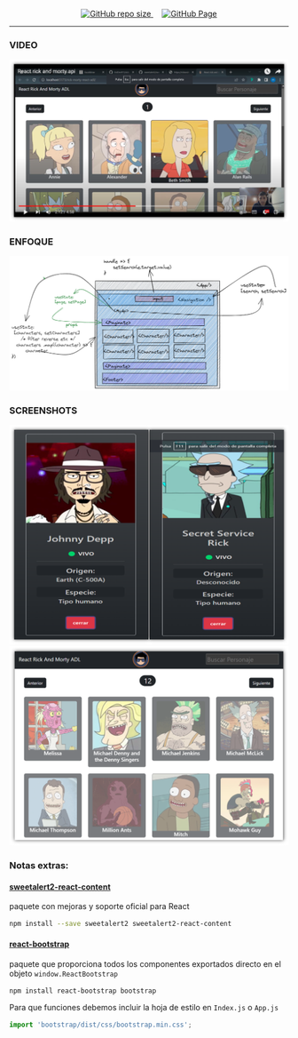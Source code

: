 
<p align="center">
  <a href="https://open.vscode.dev/EniDev911/rick-morty-react-adl">
	  <img alt="GitHub repo size" src="https://img.shields.io/badge/-Abrir%20en%20VsCode.dev-%23007ACC?style=for-the-badge&logo=visual-studio-code&logoColor=ffffff" alt="Open in Visual Studio Code" height="35">
  </a>
	&nbsp;&nbsp;&nbsp;
  <a href="https://enidev911.github.io/rick-morty-react-adl/">
	  <img alt="GitHub Page" src="https://img.shields.io/badge/-Ver%20en%20GitHub%20Pages-%23000?style=for-the-badge&logo=github&logoColor=ffffff" height="35">
  </a>
</p>

---

### VIDEO


[![Youtube](public/youtube.png)](https://www.youtube.com/watch?v=6rDv797rEdM)

### ENFOQUE

![draw](public/draw.png)


### SCREENSHOTS


![screenshot-1](public/screenshot-1.png)
![screenshot-2](public/screenshot-2.png)


### Notas extras:


#### [sweetalert2-react-content](https://github.com/sweetalert2/sweetalert2-react-content)

paquete con mejoras y soporte oficial para React

```bash
npm install --save sweetalert2 sweetalert2-react-content
```

#### [react-bootstrap](https://react-bootstrap.github.io/getting-started/introduction)

paquete que proporciona todos los componentes exportados directo en el objeto `window.ReactBootstrap`

```bash
npm install react-bootstrap bootstrap
```

Para que funciones debemos incluir la hoja de estilo en `Index.js` o `App.js`

```js
import 'bootstrap/dist/css/bootstrap.min.css';
```